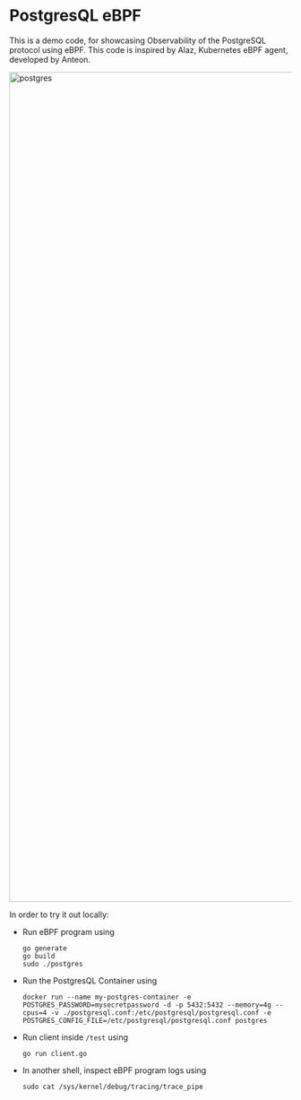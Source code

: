 # PostgresQL eBPF

This is a demo code, for showcasing Observability of the PostgreSQL protocol using eBPF. This code is inspired by Alaz, Kubernetes eBPF agent, developed by Anteon.

<img width="1481" alt="postgres" src="https://github.com/dorkamotorka/postgres-ebpf/assets/48418580/58cc493e-654c-4d56-badf-6f0ccb29b328">

In order to try it out locally:

- Run eBPF program using
  ```
  go generate
  go build
  sudo ./postgres
  ```
- Run the PostgresQL Container using
  ```
  docker run --name my-postgres-container -e POSTGRES_PASSWORD=mysecretpassword -d -p 5432:5432 --memory=4g --cpus=4 -v ./postgresql.conf:/etc/postgresql/postgresql.conf -e POSTGRES_CONFIG_FILE=/etc/postgresql/postgresql.conf postgres
  ```
- Run client inside `/test` using 
  ```
  go run client.go
  ```
- In another shell, inspect eBPF program logs using
  ```
  sudo cat /sys/kernel/debug/tracing/trace_pipe
  ```
